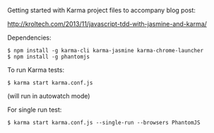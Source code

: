 Getting started with Karma project files to accompany blog post:

http://kroltech.com/2013/11/javascript-tdd-with-jasmine-and-karma/

Dependencies:

```
$ npm install -g karma-cli karma-jasmine karma-chrome-launcher
$ npm install -g phantomjs
```

To run Karma tests:

```
$ karma start karma.conf.js
```

(will run in autowatch mode)

For single run test:

```
$ karma start karma.conf.js --single-run --browsers PhantomJS
```
